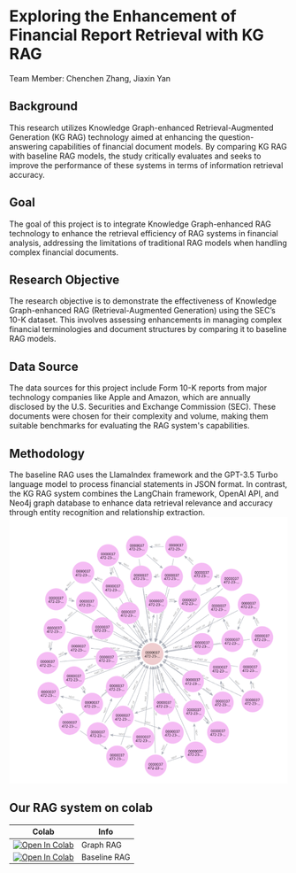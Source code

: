# Exploring the Enhancement of Financial Report Retrieval with KG RAG
Team Member: Chenchen Zhang, Jiaxin Yan
## Background
This research utilizes Knowledge Graph-enhanced Retrieval-Augmented Generation (KG RAG) technology aimed at enhancing the question-answering capabilities of financial document models. By comparing KG RAG with baseline RAG models, the study critically evaluates and seeks to improve the performance of these systems in terms of information retrieval accuracy.

## Goal
The goal of this project is to integrate Knowledge Graph-enhanced RAG technology to enhance the retrieval efficiency of RAG systems in financial analysis, addressing the limitations of traditional RAG models when handling complex financial documents.

## Research Objective
The research objective is to demonstrate the effectiveness of Knowledge Graph-enhanced RAG (Retrieval-Augmented Generation) using the SEC’s 10-K dataset. This involves assessing enhancements in managing complex financial terminologies and document structures by comparing it to baseline RAG models.

## Data Source
The data sources for this project include Form 10-K reports from major technology companies like Apple and Amazon, which are annually disclosed by the U.S. Securities and Exchange Commission (SEC). These documents were chosen for their complexity and volume, making them suitable benchmarks for evaluating the RAG system's capabilities.

## Methodology
The baseline RAG uses the LlamaIndex framework and the GPT-3.5 Turbo language model to process financial statements in JSON format. In contrast, the KG RAG system combines the LangChain framework, OpenAI API, and Neo4j graph database to enhance data retrieval relevance and accuracy through entity recognition and relationship extraction.
![nodes.png](neo4j.png)

## Our RAG system on colab
| Colab | Info |
| --- | --- |
[![Open In Colab](https://colab.research.google.com/assets/colab-badge.svg)](https://colab.research.google.com/drive/13uLWjE-vBTu1vIX6io0VpWp-G8baGePc#scrollTo=8noiXyjGnfGN) | Graph RAG
[![Open In Colab](https://colab.research.google.com/assets/colab-badge.svg)](https://colab.research.google.com/drive/1uQnR8-m-uNJ0tim6nyjJmTitvYgO5y6v?authuser=0#scrollTo=J03c-aic9Ua9) | Baseline RAG
